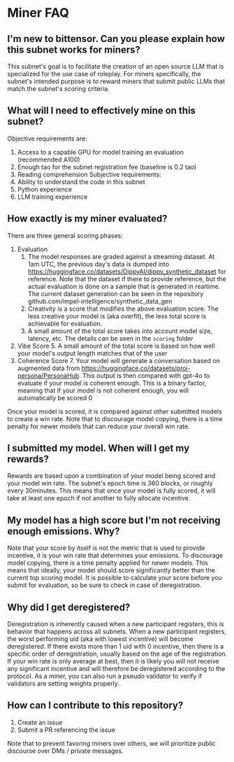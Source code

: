 # Miner FAQ

## I'm new to bittensor. Can you please explain how this subnet works for miners?
This subnet's goal is to facilitate the creation of an open source LLM that is specialized for the use case of roleplay.
For miners specifically, the subnet's intended purpose is to reward miners that submit public LLMs that match the subnet's scoring criteria.

## What will I need to effectively mine on this subnet?
Objective requirements are:
1. Access to a capable GPU for model training an evaluation (recommended A100)
2. Enough tao for the subnet registration fee (baseline is 0.2 tao)
3. Reading comprehension
Subjective requirements:
1. Ability to understand the code in this subnet
2. Python experience
3. LLM training experience

## How exactly is my miner evaluated?
There are three general scoring phases:
1. Evaluation
   1. The model responses are graded against a streaming dataset. At 1am UTC, the previous day's data is dumped into https://huggingface.co/datasets/DippyAI/dippy_synthetic_dataset for reference. Note that the dataset if there to provide reference, but the actual evaluation is done on a sample that is generated in realtime. The current dataset generation can be seen in the repository github.com/impel-intelligence/synthetic_data_gen
   2. Creativity is a score that modifies the above evaluation score. The less creative your model is (aka overfit), the less total score is achievable for evaluation.
   3. A small amount of the total score takes into account model size, latency, etc. The details can be seen in the `scoring` folder
4. Vibe Score
   5. A small amount of the total score is based on how well your model's output length matches that of the user
6. Coherence Score
   7. Your model will generate a conversation based on augmented data from https://huggingface.co/datasets/proj-persona/PersonaHub. This output is then compared with gpt-4o to evaluate if your model is coherent enough. This is a binary factor, meaning that if your model is not coherent enough, you will automatically be scored 0

Once your model is scored, it is compared against other submitted models to create a win rate. Note that to discourage model copying, there is a time penalty for newer models that can reduce your overall win rate.

## I submitted my model. When will I get my rewards?

Rewards are based upon a combination of your model being scored and your model win rate. 
The subnet's epoch time is 360 blocks, or roughly every 30minutes. This means that once your model is fully scored, it will take at least one epoch if not another to fully allocate incentive.

## My model has a high score but I'm not receiving enough emissions. Why?

Note that your score by itself is not the metric that is used to provide incentive, it is your win rate that determines your emissions. To discourage model copying, there is a time penalty applied for newer models. 
This means that ideally, your model should score significantly better than the current top scoring model. It is possible to calculate your score before you submit for evaluation, so be sure to check in case of deregistration.

## Why did I get deregistered?

Deregistration is inherently caused when a new participant registers, this is behavior that happens across all subnets.
When a new participant registers, the worst performing uid (aka with lowest incentive) will become deregistered. 
If there exists more than 1 uid with 0 incentive, then there is a specific order of deregistration, usually based on the age of the registration.
If your win rate is only average at best, then it is likely you will not receive any significant incentive and will therefore be deregistered according to the protocol.
As a miner, you can also run a pseudo validator to verify if validators are setting weights properly.

## How can I contribute to this repository?
1. Create an issue
2. Submit a PR referencing the issue

Note that to prevent favoring miners over others, we will prioritize public discourse over DMs / private messages.

